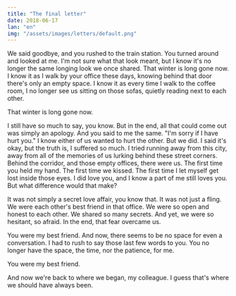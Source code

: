 ```yaml
---
title: "The final letter"
date: 2018-06-17
lan: "en"
img: "/assets/images/letters/default.png"
---
```

We said goodbye, and you rushed to the train station. You turned around and looked at me. I'm not sure what that look meant, but I know it's no longer the same longing look we once shared. That winter is long gone now. I know it as I walk by your office these days, knowing behind that door there's only an empty space. I know it as every time I walk to the coffee room, I no longer see us sitting on those sofas, quietly reading next to each other.

That winter is long gone now.

I still have so much to say, you know. But in the end, all that could come out was simply an apology. And you said to me the same. "I'm sorry if I have hurt you." I know either of us wanted to hurt the other. But we did. I said it's okay, but the truth is, I suffered so much. I tried running away from this city, away from all of the memories of us lurking behind these street corners. Behind the corridor, and those empty offices, there were us. The first time you held my hand. The first time we kissed. The first time I let myself get lost inside those eyes. I did love you, and I know a part of me still loves you. But what difference would that make?

It was not simply a secret love affair, you know that. It was not just a fling. We were each other's best friend in that office. We were so open and honest to each other. We shared so many secrets. And yet, we were so hesitant, so afraid. In the end, that fear overcame us.

You were my best friend. And now, there seems to be no space for even a conversation. I had to rush to say those last few words to you. You no longer have the space, the time, nor the patience, for me.

You were my best friend.

And now we're back to where we began, my colleague. I guess that's where we should have always been.
